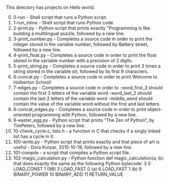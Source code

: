 This directory has projects on Hello world.

0. 0-run - Shell script that runs a Python script.
1. 1-run_inline - Shell script that runs Python code.
2. 2-print.py - Python script that prints exactly "Programming is like building a multilingual puzzle, followed by a new line.
3. 3-print_number.py - Completes a source code in order to print the integer stored in the variable number, followed by Battery street, followed by a new line.
4. 4-print_float.py - Completes a source code in order to print the float stored in the variable number with a precision of 2 digits.
5. 5-print_string.py - Completes a source code in order to print 3 times a string stored in the variable str, followed by its first 9 characters.
6. 6-concat.py - Completes a source code in order to print Welcome to Holberton School!
7. 7-edges.py - Completes a source code in order to -word_first_3 should contain the first 3 letters of the variable word
                                                    -word_last_2 should contain the last 2 letters of the variable word
                                                    -middle_word should contain the value of the variable word without the first and last letters.
8. 8-concat_edges.py - Completes a source code in order to print object-oriented programming with Python, followed by a new line.
9. 9-easter_egg.py - Python script that prints “The Zen of Python”, by TimPeters, followed by a new line.
10. 10-check_cycle.c, lists.h - a function in C that checks if a singly linked list has a cycle in it.
11. 100-write.py - Python script that prints exactly and that piece of art is useful - Dora Korpar, 2015-10-19, followed by a new line.
12. 101-compile - a script that compiles a Python script file.
13. 102-magic_calculation.py - Python function def magic_calculation(a, b): that does exactly the same as the following Python bytecode:
                                                 3           0 LOAD_CONST               1 (98)
              3 LOAD_FAST                0 (a)
              6 LOAD_FAST                1 (b)
              9 BINARY_POWER
             10 BINARY_ADD
             11 RETURN_VALUE
